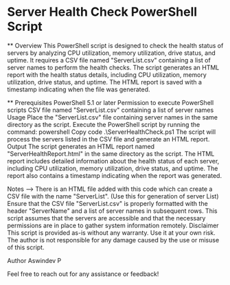 # Server Health Check PowerShell Script
** Overview
This PowerShell script is designed to check the health status of servers by analyzing CPU utilization, memory utilization, drive status, and uptime. It requires a CSV file named "ServerList.csv" containing a list of server names to perform the health checks. The script generates an HTML report with the health status details, including CPU utilization, memory utilization, drive status, and uptime. The HTML report is saved with a timestamp indicating when the file was generated.

** Prerequisites
PowerShell 5.1 or later
Permission to execute PowerShell scripts
CSV file named "ServerList.csv" containing a list of server names
Usage
Place the "ServerList.csv" file containing server names in the same directory as the script.
Execute the PowerShell script by running the command:
powershell
Copy code
.\ServerHealthCheck.ps1
The script will process the servers listed in the CSV file and generate an HTML report.
Output
The script generates an HTML report named "ServerHealthReport.html" in the same directory as the script.
The HTML report includes detailed information about the health status of each server, including CPU utilization, memory utilization, drive status, and uptime.
The report also contains a timestamp indicating when the report was generated.

Notes
--> There is an HTML file added with this code which can create a CSV file with the name "ServerList". (Use this for generation of server List)
Ensure that the CSV file "ServerList.csv" is properly formatted with the header "ServerName" and a list of server names in subsequent rows.
This script assumes that the servers are accessible and that the necessary permissions are in place to gather system information remotely.
Disclaimer
This script is provided as-is without any warranty. Use it at your own risk. The author is not responsible for any damage caused by the use or misuse of this script.

Author
Aswindev P

Feel free to reach out for any assistance or feedback!
